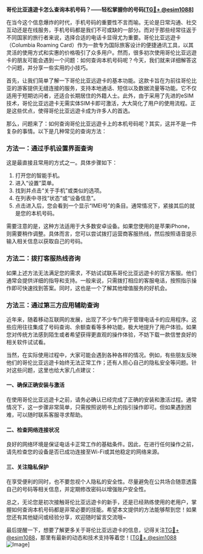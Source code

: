 **哥伦比亚遠遊卡怎么查询本机号码？——轻松掌握你的号码[[TG💪+ @esim1088](https://t.me/s/esim1088)]**

在当今这个信息爆炸的时代，手机号码的重要性不言而喻。无论是日常沟通、社交互动还是在线服务，手机号码都是我们不可或缺的一部分。而对于那些经常往返于不同国家的旅行者来说，选择合适的电话卡显得尤为重要。哥伦比亚远遊卡（Columbia Roaming Card）作为一款专为国际旅客设计的便捷通讯工具，以其灵活的使用方式和实惠的价格吸引了众多用户。然而，很多初次使用哥伦比亚远遊卡的朋友可能会遇到一个问题：如何查询本机号码呢？今天，我们就来详细解答这个问题，并分享一些实用的小技巧。

首先，让我们简单了解一下哥伦比亚远遊卡的基本功能。这款卡旨在为前往哥伦比亚的游客提供无缝连接的服务，支持本地通话、短信以及数据流量等功能。它不仅适用于短期访问者，还适合长期居住的外籍人士。此外，由于采用了先进的eSIM技术，哥伦比亚远遊卡无需实体SIM卡即可激活，大大简化了用户的使用流程。正是这些优点，使得哥伦比亚远遊卡成为许多人的首选。

那么，问题来了：如何查询哥伦比亚远遊卡上的本机号码呢？其实，这并不是一件复杂的事情。以下是几种常见的查询方法：

### 方法一：通过手机设置界面查询

这是最直接且常用的方式之一。具体步骤如下：
1. 打开您的智能手机。
2. 进入“设置”菜单。
3. 找到并点击“关于手机”或类似的选项。
4. 在列表中寻找“状态”或“设备信息”。
5. 点击进入后，您会看到一个显示“IMEI号”的条目。通常情况下，紧接其后的就是您的本机号码。

需要注意的是，这种方法适用于大多数安卓设备。如果您使用的是苹果iPhone，则需要稍作调整。具体而言，您可以尝试拨打运营商客服热线，然后按照语音提示输入相关信息以获取自己的号码。

### 方法二：拨打客服热线咨询

如果上述方法无法满足您的需求，不妨试试联系哥伦比亚远遊卡的官方客服。他们通常会提供详细的指导和支持。一般来说，只需拨打相应的客服电话，按照指示操作即可快速找到答案。同时，这也是一个了解其他增值服务的好机会。

### 方法三：通过第三方应用辅助查询

近年来，随着移动互联网的发展，出现了不少专门用于管理电话卡的应用程序。这些应用往往集成了号码查询、余额查看等多种功能，极大地提升了用户体验。如果您对传统方法感到陌生或者希望获得更直观的操作体验，不妨下载一款信誉良好的相关软件试试看。

当然，在实际使用过程中，大家可能会遇到各种各样的情况。例如，有些朋友反映他们的哥伦比亚远遊卡始终无法正常工作；还有人担心自己的隐私安全等问题。针对这些问题，这里也给大家几点建议：

#### 一、确保正确安装与激活

在使用哥伦比亚远遊卡之前，请务必确认已经完成了正确的安装和激活过程。通常情况下，这一步骤非常简单，只需按照说明书上的指引操作即可。但如果遇到困难，可以随时联系客服寻求帮助。

#### 二、检查网络连接状况

良好的网络环境是保证电话卡正常工作的基础条件。因此，在进行任何操作之前，请先检查您的设备是否已成功连接至Wi-Fi或其他稳定的网络来源。

#### 三、关注隐私保护

在享受便利的同时，也不要忽视个人隐私的安全性。尽量避免在公共场合随意透露自己的号码等相关信息，并定期修改密码以增强账户安全性。

总之，无论您是初次接触哥伦比亚远遊卡的新手，还是已经熟练使用的老用户，掌握如何查询本机号码都是非常必要的技能。希望本文提供的方法能够帮到您！如果您还有其他疑问或经验分享，欢迎随时留言交流哦~

最后提醒一下，想要了解更多关于哥伦比亚远遊卡的信息，记得关注[TG💪+ @esim1088](https://t.me/s/esim1088)，那里有最新的动态和技术支持等着您！[[TG💪+ @esim1088](https://t.me/s/esim1088) ![Image](https://i.postimg.cc/4NQfJmqS/Snipaste-2025-05-13-00-14-12.png)]